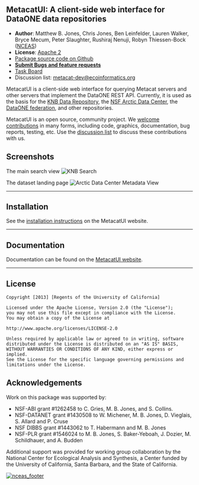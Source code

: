 ## MetacatUI: A client-side web interface for DataONE data repositories

- **Author**: Matthew B. Jones, Chris Jones, Ben Leinfelder, Lauren Walker, Bryce Mecum, Peter Slaughter, Rushiraj Nenuji, Robyn Thiessen-Bock ([NCEAS](https://www.nceas.ucsb.edu))
- **License**: [Apache 2](http://opensource.org/licenses/Apache-2.0)
- [Package source code on Github](https://github.com/NCEAS/metacatui)
- [**Submit Bugs and feature requests**](https://github.com/NCEAS/metacatui/issues)
- [Task Board](https://waffle.io/NCEAS/metacatui)
- Discussion list: metacat-dev@ecoinformatics.org

MetacatUI is a client-side web interface for querying Metacat servers and other servers that implement the DataONE REST API.  Currently, it is used as the basis for the [KNB Data Repository](http://knb.ecoinformatics.org), the [NSF Arctic Data Center](https://arcticdata.io/catalog/), the [DataONE federation](https://search.dataone.org), and other repositories.

MetacatUI is an open source, community project.  We [welcome contributions](https://github.com/NCEAS/metacatui/blob/master/CONTRIBUTING.md) in many forms, including code, graphics, documentation, bug reports, testing, etc.  Use the [discussion list](https://github.com/NCEAS/metacatui/issues) to discuss these contributions with us.

## Screenshots

The main search view
![KNB Search](https://raw.githubusercontent.com/NCEAS/metacatui/master/docs/screenshots/metacatui-knb-1200w.png)

The dataset landing page
![Arctic Data Center Metadata View](https://raw.githubusercontent.com/NCEAS/metacatui/master/docs/screenshots/metacatui-arctic-1200w.png)

-----------------

## Installation

See the [installation instructions](https://nceas.github.io/metacatui/install) on the MetacatUI website.

-----------------

## Documentation

Documentation can be found on the [MetacatUI website](https://nceas.github.io/metacatui).

-----------------

## License
```
Copyright [2013] [Regents of the University of California]

Licensed under the Apache License, Version 2.0 (the "License");
you may not use this file except in compliance with the License.
You may obtain a copy of the License at

http://www.apache.org/licenses/LICENSE-2.0

Unless required by applicable law or agreed to in writing, software
distributed under the License is distributed on an "AS IS" BASIS,
WITHOUT WARRANTIES OR CONDITIONS OF ANY KIND, either express or implied.
See the License for the specific language governing permissions and
limitations under the License.
```

## Acknowledgements
Work on this package was supported by:

- NSF-ABI grant #1262458 to C. Gries, M. B. Jones, and S. Collins.
- NSF-DATANET grant #1430508 to W. Michener, M. B. Jones, D. Vieglais, S. Allard and P. Cruse
- NSF DIBBS grant #1443062 to T. Habermann and M. B. Jones
- NSF-PLR grant #1546024 to M. B. Jones, S. Baker-Yeboah, J. Dozier, M. Schildhauer, and A. Budden

Additional support was provided for working group collaboration by the National Center for Ecological Analysis and Synthesis, a Center funded by the University of California, Santa Barbara, and the State of California.

[![nceas_footer](https://www.nceas.ucsb.edu/files/newLogo_0.png)](http://www.nceas.ucsb.edu)
